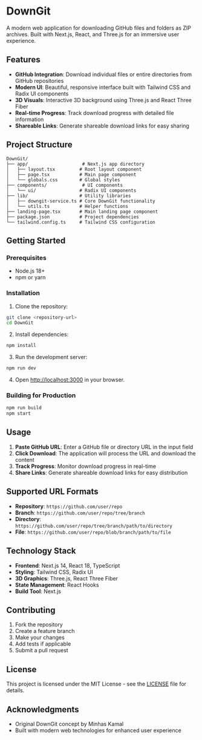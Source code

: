 # DownGit

A modern web application for downloading GitHub files and folders as ZIP archives. Built with Next.js, React, and Three.js for an immersive user experience.

## Features

- **GitHub Integration**: Download individual files or entire directories from GitHub repositories
- **Modern UI**: Beautiful, responsive interface built with Tailwind CSS and Radix UI components
- **3D Visuals**: Interactive 3D background using Three.js and React Three Fiber
- **Real-time Progress**: Track download progress with detailed file information
- **Shareable Links**: Generate shareable download links for easy sharing

## Project Structure

```
DownGit/
├── app/                    # Next.js app directory
│   ├── layout.tsx         # Root layout component
│   ├── page.tsx           # Main page component
│   └── globals.css        # Global styles
├── components/             # UI components
│   └── ui/                # Radix UI components
├── lib/                   # Utility libraries
│   ├── downgit-service.ts # Core DownGit functionality
│   └── utils.ts           # Helper functions
├── landing-page.tsx       # Main landing page component
├── package.json           # Project dependencies
└── tailwind.config.ts     # Tailwind CSS configuration
```

## Getting Started

### Prerequisites

- Node.js 18+ 
- npm or yarn

### Installation

1. Clone the repository:
```bash
git clone <repository-url>
cd DownGit
```

2. Install dependencies:
```bash
npm install
```

3. Run the development server:
```bash
npm run dev
```

4. Open [http://localhost:3000](http://localhost:3000) in your browser.

### Building for Production

```bash
npm run build
npm start
```

## Usage

1. **Paste GitHub URL**: Enter a GitHub file or directory URL in the input field
2. **Click Download**: The application will process the URL and download the content
3. **Track Progress**: Monitor download progress in real-time
4. **Share Links**: Generate shareable download links for easy distribution

## Supported URL Formats

- **Repository**: `https://github.com/user/repo`
- **Branch**: `https://github.com/user/repo/tree/branch`
- **Directory**: `https://github.com/user/repo/tree/branch/path/to/directory`
- **File**: `https://github.com/user/repo/blob/branch/path/to/file`

## Technology Stack

- **Frontend**: Next.js 14, React 18, TypeScript
- **Styling**: Tailwind CSS, Radix UI
- **3D Graphics**: Three.js, React Three Fiber
- **State Management**: React Hooks
- **Build Tool**: Next.js

## Contributing

1. Fork the repository
2. Create a feature branch
3. Make your changes
4. Add tests if applicable
5. Submit a pull request

## License

This project is licensed under the MIT License - see the [LICENSE](LICENSE) file for details.

## Acknowledgments

- Original DownGit concept by Minhas Kamal
- Built with modern web technologies for enhanced user experience
